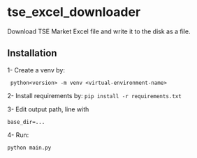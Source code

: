 # tse_excel_downloader
Download TSE Market Excel file and write it to the disk as a file.

## Installation
1- Create a venv by:
```pip install virtualenv
 python<version> -m venv <virtual-environment-name>
```
2- Install requirements by:
```pip install -r requirements.txt```

3- Edit output path, line with 
```
base_dir=...
```

4- Run:
```
python main.py
```

